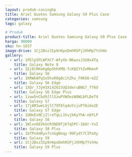 ```yaml
---
layout: produk-casinghp
title: Ariel Quotes Samsung Galaxy S9 Plus Case
categories: samsung
tags: galaxy

# Produk
product-title: Ariel Quotes Samsung Galaxy S9 Plus Case
harga: 90000
sku: hn-1037
image-drive: 1Cj2Bxz3Ip9nKpoDmhRSPjJXhMp7YshHo
gallery:
  - url: 1PElp5PLWFXCf-WfyXk-N6wxsJ3G0x4Tq
    title: Galaxy Note 8
  - url: 1Ej8lRKo6gOpShhXMQ-TcKQIYtZxMkmxP
    title: Galaxy S6
  - url: 1KRWb8PqIo5hvR0gQcihZhu_F0KG6-mZZ
    title: Galaxy S6 Edge
  - url: 1XQr_7JyH3X14Z6ISUQ3deruBNG7_ff6O
    title: Galaxy S6 Edge Plus
  - url: 1iww5nCbd9JllSzwPVWOezW8WLbFLDeT4
    title: Galaxy S7
  - url: 17jAM1weLUjlC79T8lq4oYzjuP7Ai6e2E
    title: Galaxy S7 Edge
  - url: 1UNxExNCj2lreTqLL1hvjkKyYhA-n6FLP
    title: Galaxy S8
  - url: 1Wlxn6EVkUcR3NENTjK7q5PC-1bOr-YxZ
    title: Galaxy S8 Plus
  - url: 1bfPnXmRyx7cnGgNoqy-99Fydt7CIPaXy
    title: Galaxy S9
  - url: 1Cj2Bxz3Ip9nKpoDmhRSPjJXhMp7YshHo
    title: Galaxy S9 Plus
---
```

